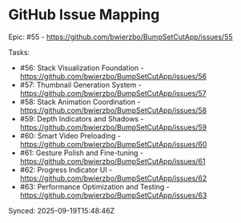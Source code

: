 # GitHub Issue Mapping

Epic: #55 - https://github.com/bwierzbo/BumpSetCutApp/issues/55

Tasks:
- #56: Stack Visualization Foundation - https://github.com/bwierzbo/BumpSetCutApp/issues/56
- #57: Thumbnail Generation System - https://github.com/bwierzbo/BumpSetCutApp/issues/57
- #58: Stack Animation Coordination - https://github.com/bwierzbo/BumpSetCutApp/issues/58
- #59: Depth Indicators and Shadows - https://github.com/bwierzbo/BumpSetCutApp/issues/59
- #60: Smart Video Preloading - https://github.com/bwierzbo/BumpSetCutApp/issues/60
- #61: Gesture Polish and Fine-tuning - https://github.com/bwierzbo/BumpSetCutApp/issues/61
- #62: Progress Indicator UI - https://github.com/bwierzbo/BumpSetCutApp/issues/62
- #63: Performance Optimization and Testing - https://github.com/bwierzbo/BumpSetCutApp/issues/63

Synced: 2025-09-19T15:48:46Z
